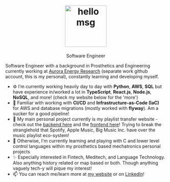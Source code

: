 <!-- <h1 align="center">Hi 👋, I'm <a href="https://milesbb.tech">Miles</a></h1> -->
<h1 align="center">
  <a href="https://milesbb.tech" target="_blank" rel="noopener noreferrer" title="Click to visit my website!">
    <img height="130" alt="hello msg" src="https://res.cloudinary.com/dlskdxln3/image/upload/v1667252496/globechat/newierrrrrgif_gofmof.gif" />
  </a>
</h1>

<p align="center">Software Engineer</p>

Software Engineer with a background in Prosthetics and Engineering currently working at [Aurora Energy Research](https://auroraer.com/) (separate work github account, this is my personal), constantly learning and developing myself.

- ⚙️ I’m currently working heavily day to day with **Python**, **AWS**, **SQL** but have experience in/worked a lot in **TypeScript**, **React.js**, **Node.js**, **NoSQL**, and more! (check my website below for the 'more')
- 📄 Familiar with working with **CI/CD** and **Infrastructure-as-Code (IaC)** for AWS and database migrations (mostly worked with **flyway**). Am a sucker for a good pipeline!
- 🌠 My main personal project currently is my playlist transfer website - check out the [backend here](https://github.com/milesbb/playlist-transfer-backend) and the [frontend here](https://github.com/milesbb/playlist-transfer-frontend)! Trying to break the stranglehold that Spotify, Apple Music, Big Music Inc. have over the music playlist eco-system!
- 🌱 Otherwise, I'm currently learning and playing with C and lower level control languages within my prosthetics based mechatronics personal projects
- ✨ Especially interested in Fintech, Meditech, and Language Technology. Also anything history related or map based or both. Though anything vaguely tech-y will pique my interest!
- 📫 You can reach me/learn more at [my website](https://milesbb.tech) or on [LinkedIn](https://www.linkedin.com/in/milesbaileybraendgaard/)!
